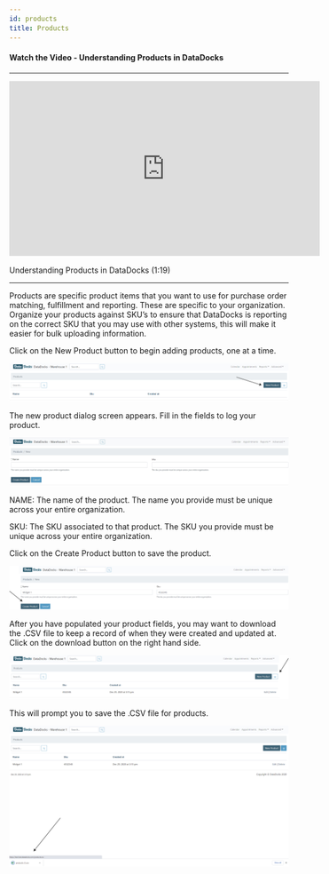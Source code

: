 ```yaml
---
id: products
title: Products
---
```


#### Watch the Video - Understanding Products in DataDocks

***
<p align="center"><iframe width="560" height="315" src="https://www.youtube.com/embed/vBWKUyOzFGw" frameborder="0" allow="accelerometer; autoplay; clipboard-write; encrypted-media; gyroscope; picture-in-picture" allowfullscreen></iframe></p>

Understanding Products in DataDocks (1:19)
***

Products are specific product items that you want to use for purchase order matching, fulfillment and reporting. These are specific to your organization. Organize your products against SKU’s to ensure that DataDocks is reporting on the correct SKU that you may use with other systems, this will make it easier for bulk uploading information.     

Click on the New Product button to begin adding products, one at a time.

![New Product](/img/docs/advanced/products/new.jpg)

The new product dialog screen appears. Fill in the fields to log your product. 

![New Product Screen](/img/docs/advanced/products/new-product-dialog.jpg)

NAME: The name of the product. The name you provide must be unique across your entire organization.

SKU: The SKU associated to that product. The SKU you provide must be unique across your entire organization.

Click on the Create Product button to save the product. 

![Create New](/img/docs/advanced/products/sample-create.jpg)

After you have populated your product fields, you may want to download the .CSV file to keep a record of when they were created and updated at. Click on the download button on the right hand side.

![Download Products](/img/docs/advanced/products/download.jpg)

This will prompt you to save the .CSV file for products. 

![Download File](/img/docs/advanced/products/download-file.jpg)

